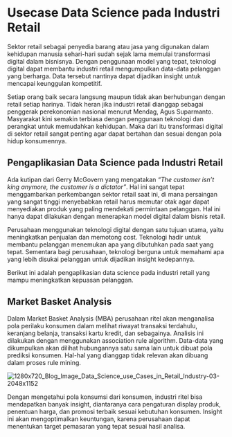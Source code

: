 # Usecase Data Science pada Industri Retail
Sektor retail sebagai penyedia barang atau jasa yang digunakan dalam kehidupan manusia sehari-hari sudah sejak lama memulai transformasi digital dalam bisnisnya. Dengan penggunaan model yang tepat, teknologi digital dapat membantu industri retail mengumpulkan data-data pelanggan yang berharga. Data tersebut nantinya dapat dijadikan insight untuk mencapai keunggulan kompetitif.

Setiap orang baik secara langsung maupun tidak akan berhubungan dengan retail setiap harinya. Tidak heran jika industri retail dianggap sebagai penggerak perekonomian nasional menurut Mendag, Agus Suparmanto. Masyarakat kini semakin terbiasa dengan penggunaan teknologi dan perangkat untuk memudahkan kehidupan.  Maka dari itu transformasi digital di sektor retail sangat penting agar dapat bertahan dan sesuai dengan pola hidup konsumennya.

## Pengaplikasian Data Science pada Industri Retail 
Ada kutipan dari Gerry McGovern yang mengatakan *“The customer isn’t king anymore, the customer is a dictator”*. Hal ini sangat tepat menggambarkan perkembangan sektor retail saat ini, di mana persaingan yang sangat tinggi menyebabkan retail harus memutar otak agar dapat menyediakan produk yang paling mendekati permintaan pelanggan. Hal ini hanya dapat dilakukan dengan menerapkan model digital dalam bisnis retail.

Perusahaan menggunakan teknologi digital dengan satu tujuan utama, yaitu meningkatkan penjualan dan memotong cost. Teknologi hadir untuk membantu pelanggan menemukan apa yang dibutuhkan pada saat yang tepat. Sementara bagi perusahaan, teknologi berguna untuk memahami apa yang lebih disukai pelanggan untuk dijadikan insight kedepannya. 

Berikut ini adalah pengaplikasian data science pada industri retail yang mampu meningkatkan kepuasan pelanggan. 

## Market Basket Analysis
Dalam Market Basket Analysis (MBA) perusahaan ritel akan menganalisa pola perilaku konsumen dalam melihat riwayat transaksi terdahulu, keranjang belanja, transaksi kartu kredit, dan sebagainya. Analisis ini dilakukan dengan menggunakan association rule  algorithm. Data-data yang dikumpulkan akan dilihat hubungannya satu sama lain untuk dibuat pola prediksi konsumen. Hal-hal yang dianggap tidak relevan akan dibuang dalam proses rule mining. 

![1280x720_Blog_Image_Data_Science_use_Cases_in_Retail_Industry-03-2048x1152](https://user-images.githubusercontent.com/128302770/226237556-3f8a55d7-abe1-4c7e-83bb-3ead7b061f8c.png)

Dengan mengetahui pola konsumsi dari konsumen, industri ritel bisa mendapatkan banyak insight, diantaranya cara pengaturan display produk, penentuan harga, dan promosi terbaik sesuai kebutuhan konsumen. Insight ini akan mengoptimalkan keuntungan, karena perusahaan dapat menentukan target pemasaran yang tepat sesuai hasil analisa. 
